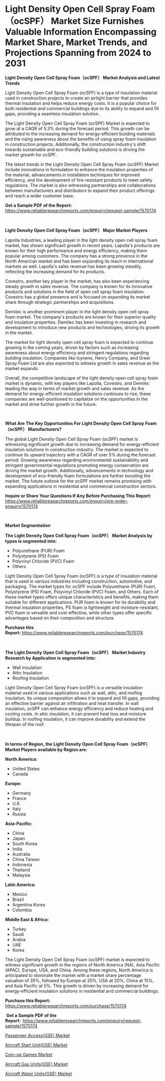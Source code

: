 <p><h1>Light Density Open Cell Spray Foam（ocSPF） Market Size Furnishes Valuable Information Encompassing Market Share, Market Trends, and Projections Spanning from 2024 to 2031</h1></p><p><strong>Light Density Open Cell Spray Foam（ocSPF） Market Analysis and Latest Trends</strong></p>
<p><p>Light Density Open Cell Spray Foam (ocSPF) is a type of insulation material used in construction projects to create an airtight barrier that provides thermal insulation and helps reduce energy costs. It is a popular choice for both residential and commercial buildings due to its ability to expand and fill gaps, providing a seamless insulation solution.</p><p>The Light Density Open Cell Spray Foam (ocSPF) Market is expected to grow at a CAGR of 5.3% during the forecast period. This growth can be attributed to the increasing demand for energy-efficient building materials and the rising awareness about the benefits of using spray foam insulation in construction projects. Additionally, the construction industry's shift towards sustainable and eco-friendly building solutions is driving the market growth for ocSPF.</p><p>The latest trends in the Light Density Open Cell Spray Foam (ocSPF) Market include innovations in formulation to enhance the insulation properties of the material, advancements in installation techniques for improved efficiency, and the development of fire-resistant products to meet safety regulations. The market is also witnessing partnerships and collaborations between manufacturers and distributors to expand their product offerings and reach a wider customer base.</p></p>
<p><strong>Get a Sample PDF of the Report:&nbsp;</strong> <a href="https://www.reliableresearchreports.com/enquiry/request-sample/1570174">https://www.reliableresearchreports.com/enquiry/request-sample/1570174</a></p>
<p>&nbsp;</p>
<p><strong>Light Density Open Cell Spray Foam（ocSPF） Major Market Players</strong></p>
<p><p>Lapolla Industries, a leading player in the light density open cell spray foam market, has shown significant growth in recent years. Lapolla's products are known for their high performance and energy efficiency, making them popular among customers. The company has a strong presence in the North American market and has been expanding its reach in international markets as well. Lapolla's sales revenue has been growing steadily, reflecting the increasing demand for its products.</p><p>Covestro, another key player in the market, has also been experiencing steady growth in sales revenue. The company is known for its innovative products and solutions in the field of open cell spray foam insulation. Covestro has a global presence and is focused on expanding its market share through strategic partnerships and acquisitions.</p><p>Demilec is another prominent player in the light density open cell spray foam market. The company's products are known for their superior quality and insulation properties. Demilec has been investing in research and development to introduce new products and technologies, driving its growth in the market.</p><p>The market for light density open cell spray foam is expected to continue growing in the coming years, driven by factors such as increasing awareness about energy efficiency and stringent regulations regarding building insulation. Companies like Icynene, Henry Company, and Greer Spray Foam Ltd are also expected to witness growth in sales revenue as the market expands.</p><p>Overall, the competitive landscape of the light density open cell spray foam market is dynamic, with key players like Lapolla, Covestro, and Demilec leading the way in terms of market growth and sales revenue. As the demand for energy-efficient insulation solutions continues to rise, these companies are well-positioned to capitalize on the opportunities in the market and drive further growth in the future.</p></p>
<p>&nbsp;</p>
<p><strong>What Are The Key Opportunities For Light Density Open Cell Spray Foam（ocSPF） Manufacturers?</strong></p>
<p><p>The global Light Density Open Cell Spray Foam (ocSPF) market is witnessing significant growth due to increasing demand for energy-efficient insulation solutions in construction industry. The market is expected to continue its upward trajectory with a CAGR of over 5% during the forecast period. Growing awareness regarding environmental sustainability and stringent governmental regulations promoting energy conservation are driving the market growth. Additionally, advancements in technology and development of eco-friendly foam formulations are further boosting the market. The future outlook for the ocSPF market remains promising with expanding applications in residential and commercial construction sectors.</p></p>
<p><strong>Inquire or Share Your Questions If Any Before Purchasing This Report:</strong> <a href="https://www.reliableresearchreports.com/enquiry/pre-order-enquiry/1570174">https://www.reliableresearchreports.com/enquiry/pre-order-enquiry/1570174</a></p>
<p>&nbsp;</p>
<p><strong>Market Segmentation</strong></p>
<p><strong>The Light Density Open Cell Spray Foam（ocSPF） Market Analysis by types is segmented into:</strong></p>
<p><ul><li>Polyurethane (PUR) Foam</li><li>Polystyrene (PS) Foam</li><li>Polyvinyl Chloride (PVC) Foam</li><li>Others</li></ul></p>
<p><p>Light Density Open Cell Spray Foam (ocSPF) is a type of insulation material that is used in various industries including construction, automotive, and packaging. The market types for ocSPF include Polyurethane (PUR) Foam, Polystyrene (PS) Foam, Polyvinyl Chloride (PVC) Foam, and Others. Each of these market types offers unique characteristics and benefits, making them suitable for different applications. PUR foam is known for its durability and thermal insulation properties, PS foam is lightweight and moisture-resistant, PVC foam is versatile and cost-effective, while other types offer specific advantages based on their composition and structure.</p></p>
<p><strong>Purchase this Report:&nbsp;</strong><a href="https://www.reliableresearchreports.com/purchase/1570174">https://www.reliableresearchreports.com/purchase/1570174</a></p>
<p>&nbsp;</p>
<p><strong>The Light Density Open Cell Spray Foam（ocSPF） Market Industry Research by Application is segmented into:</strong></p>
<p><ul><li>Wall Insulation</li><li>Attic Insulation</li><li>Roofing Insulation</li></ul></p>
<p><p>Light Density Open Cell Spray Foam (ocSPF) is a versatile insulation material used in various applications such as wall, attic, and roofing insulation. Its unique composition allows it to expand and fill gaps, providing an effective barrier against air infiltration and heat transfer. In wall insulation, ocSPF can enhance energy efficiency and reduce heating and cooling costs. In attic insulation, it can prevent heat loss and moisture buildup. In roofing insulation, it can improve durability and extend the lifespan of the roof.</p></p>
<p>&nbsp;</p>
<p><strong>In terms of Region, the Light Density Open Cell Spray Foam（ocSPF） Market Players available by Region are:</strong></p>
<p>
    <p> <strong> North America: </strong>
        <ul>
            <li>United States</li>
            <li>Canada</li>
        </ul>
        </p> 
    <p> <strong> Europe: </strong>
        <ul>
            <li>Germany</li>
            <li>France</li>
            <li>U.K.</li>
            <li>Italy</li>
            <li>Russia</li>
        </ul>
        </p> 
    <p> <strong> Asia-Pacific: </strong>
        <ul>
            <li>China</li>
            <li>Japan</li>
            <li>South Korea</li>
            <li>India</li>
            <li>Australia</li>
            <li>China Taiwan</li>
            <li>Indonesia</li>
            <li>Thailand</li>
            <li>Malaysia</li>
        </ul>
        </p> 
    <p> <strong> Latin America: </strong>
        <ul>
            <li>Mexico</li>
            <li>Brazil</li>
            <li>Argentina Korea</li>
            <li>Colombia</li>
        </ul>
        </p> 
    <p> <strong> Middle East & Africa: </strong>
        <ul>
            <li>Turkey</li>
            <li>Saudi</li>
            <li>Arabia</li>
            <li>UAE</li>
            <li>Korea</li>
        </ul>
    </p>
    </p>
<p><p>The Light Density Open Cell Spray Foam (ocSPF) market is expected to witness significant growth in the regions of North America (NA), Asia Pacific (APAC), Europe, USA, and China. Among these regions, North America is anticipated to dominate the market with a market share percentage valuation of 35%, followed by Europe at 25%, USA at 20%, China at 15%, and Asia Pacific at 5%. This growth is driven by increasing demand for energy-efficient insulation solutions in residential and commercial buildings.</p></p>
<p><strong>Purchase this Report: </strong><a href="https://www.reliableresearchreports.com/purchase/1570174">https://www.reliableresearchreports.com/purchase/1570174</a></p>
<p>&nbsp;<strong>Get a Sample PDF of the Report:&nbsp;&nbsp;</strong><a href="https://www.reliableresearchreports.com/enquiry/request-sample/1570174">https://www.reliableresearchreports.com/enquiry/request-sample/1570174</a></p>
<p><strong></strong></p>
<p><p><a href="https://github.com/lbird53714/Market-Research-Report-List-3/blob/main/passenger-accessgse-market.md">Passenger Access(GSE) Market</a></p><p><a href="https://github.com/moyahfrancoestellec51j635wcx/Market-Research-Report-List-1/blob/main/aircraft-start-unitgse-market.md">Aircraft Start Unit(GSE) Market</a></p><p><a href="https://github.com/suaretopek9/Market-Research-Report-List-1/blob/main/coin-op-games-market.md">Coin-op Games Market</a></p><p><a href="https://github.com/dringals/Market-Research-Report-List-3/blob/main/aircraft-gas-unitsgse-market.md">Aircraft Gas Units(GSE) Market</a></p><p><a href="https://github.com/mharielmesa/Market-Research-Report-List-2/blob/main/aircraft-water-unitsgse-market.md">Aircraft Water Units(GSE) Market</a></p></p>